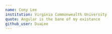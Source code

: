 ```yaml
---
name: Cony Lee
institution: Virginia Commonwealth University
quote: Angular is the bane of my existance
github_user: DuaLee
---
```

